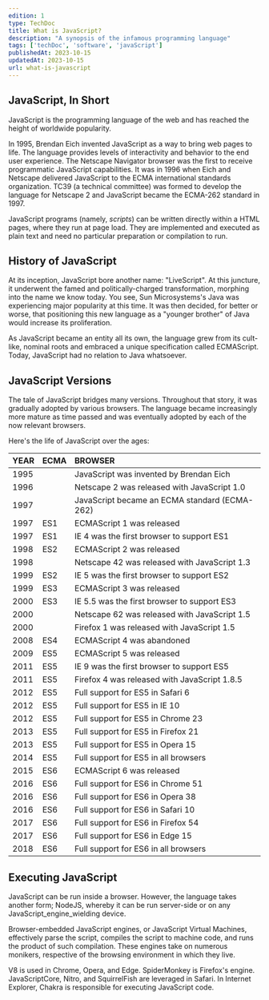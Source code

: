 ```yaml
---
edition: 1
type: TechDoc
title: What is JavaScript?
description: "A synopsis of the infamous programming language"
tags: ['techDoc', 'software', 'javaScript']
publishedAt: 2023-10-15
updatedAt: 2023-10-15
url: what-is-javascript
---
```

## JavaScript, In Short
JavaScript is the programming language of the web and has reached the height of worldwide popularity.

In 1995, Brendan Eich invented JavaScript as a way to bring web pages to life. The language provides levels of interactivity and behavior to the end user experience. The Netscape Navigator browser was the first to receive programmatic JavaScript capabilities. It was in 1996 when Eich and Netscape delivered JavaScript to the ECMA international standards organization. TC39 (a technical committee) was formed to develop the language for Netscape 2 and JavaScript became the ECMA-262 standard in 1997.

JavaScript programs (namely, *scripts*) can be written directly within a HTML pages, where they run at page load. They are implemented and executed as plain text and need no particular preparation or compilation to run.

## History of JavaScript
At its inception, JavaScript bore another name: "LiveScript". At this juncture, it underwent the famed and politically-charged transformation, morphing into the name we know today. You see, Sun Microsystems's Java was experiencing major popularity at this time. It was then decided, for better or worse, that positioning this new language as a "younger brother" of Java would increase its proliferation.

As JavaScript became an entity all its own, the language grew from its cult-like, nominal roots and embraced a unique specification called ECMAScript. Today, JavaScript had no relation to Java whatsoever.

## JavaScript Versions
The tale of JavaScript bridges many versions. Throughout that story, it was gradually adopted by various browsers. The language became increasingly more mature as time passed and was eventually adopted by each of the now relevant browsers.

Here's the life of JavaScript over the ages:

| YEAR | ECMA | BROWSER |
|:--|:--|:--|
| 1995 |  | JavaScript was invented by Brendan Eich |
| 1996 |  | Netscape 2 was released with JavaScript 1.0 |
| 1997 |  | JavaScript became an ECMA standard (ECMA-262) |
| 1997 | ES1 | ECMAScript 1 was released |
| 1997 | ES1 | IE 4 was the first browser to support ES1  |
| 1998 | ES2 | ECMAScript 2 was released |
| 1998 |  | Netscape 42 was released with JavaScript 1.3 |
| 1999 | ES2 | IE 5 was the first browser to support ES2 |
| 1999 | ES3 | ECMAScript 3 was released |
| 2000 | ES3 | IE 5.5 was the first browser to support ES3  |
| 2000 |  | Netscape 62 was released with JavaScript 1.5 |
| 2000 |  | Firefox 1 was released with JavaScript 1.5 |
| 2008 | ES4 | ECMAScript 4 was abandoned |
| 2009 | ES5 | ECMAScript 5 was released |
| 2011 | ES5 | IE 9 was the first browser to support ES5 |
| 2011 | ES5 | Firefox 4 was released with JavaScript 1.8.5 |
| 2012 | ES5 | Full support for ES5 in Safari 6 |
| 2012 | ES5 | Full support for ES5 in IE 10 |
| 2012 | ES5 | Full support for ES5 in Chrome 23 |
| 2013 | ES5 | Full support for ES5 in Firefox 21 |
| 2013 | ES5 | Full support for ES5 in Opera 15 |
| 2014 | ES5 | Full support for ES5 in all browsers |
| 2015 | ES6 | ECMAScript 6 was released |
| 2016 | ES6 | Full support for ES6 in Chrome 51 |
| 2016 | ES6 | Full support for ES6 in Opera 38 |
| 2016 | ES6 | Full support for ES6 in Safari 10 |
| 2017 | ES6 | Full support for ES6 in Firefox 54 |
| 2017 | ES6 | Full support for ES6 in Edge 15 |
| 2018 | ES6 | Full support for ES6 in all browsers |

## Executing JavaScript
JavaScript can be run inside a browser. However, the language takes another form; NodeJS, whereby it can be run server-side or on any JavaScript_engine_wielding device.

Browser-embedded JavaScript engines, or JavaScript Virtual Machines, effectively parse the script, compiles the script to machine code, and runs the product of such compilation. These engines take on numerous monikers, respective of the browsing environment in which they live.

V8 is used in Chrome, Opera, and Edge. SpiderMonkey is Firefox's engine. JavaScriptCore, Nitro, and SquirrelFish are leveraged in Safari. In Internet Explorer, Chakra is responsible for executing JavaScript code.
